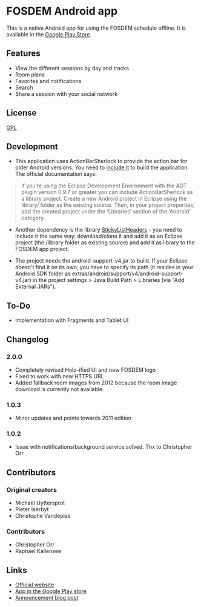 # FOSDEM Android app

This is a native Android app for using the FOSDEM schedule offline. It is available in the [Google Play Store](https://play.google.com/store/apps/details?id=org.fosdem).

## Features

* View the different sessions by day and tracks
* Room plans
* Favorites and notifications
* Search
* Share a session with your social network

## License

[GPL](http://www.gnu.org/licenses/gpl.html)

## Development

* This application uses ActionBarSherlock to provide the action bar for older Android versions. You need to [include it](http://actionbarsherlock.com/usage.html) to build the application. The official documentation says:

> If you’re using the Eclipse Development Environment with the ADT plugin version 0.9.7 or greater you can include ActionBarSherlock as a library project. Create a new Android project in Eclipse using the library/ folder as the existing source. Then, in your project properties, add the created project under the ‘Libraries’ section of the ‘Android’ category.

* Another dependency is the library [StickyListHeaders](https://github.com/emilsjolander/StickyListHeaders) - you need to include it the same way: download/clone it and add it as an Eclipse project (the /library folder as existing source) and add it as library to the FOSDEM app project.

* The project needs the android-support-v4.jar to build. If your Eclipse doesn't find it on its own, you have to specify its path (it resides in your Android SDK folder as extras/android/support/v4/android-support-v4.jar) in the project settings > Java Build Path > Libraries (via "Add External JARs").

## To-Do

* Implementation with Fragments and Tablet UI

## Changelog

### 2.0.0

* Completely revised Holo-ified UI and new FOSDEM logo
* Fixed to work with new HTTPS URL
* Added fallback room images from 2012 because the room image download is currently not available.

### 1.0.3

* Minor updates and points towards 2011 edition

### 1.0.2

* Issue with notifications/background service solved. Thx to Christopher Orr.

## Contributors

### Original creators

* Michaël Uyttersprot
* Pieter Iserbyt
* Christophe Vandeplas

### Contributors

* Christopher Orr
* Raphael Kallensee

## Links

* [Official website](http://sourceforge.net/projects/fosdem-android/)
* [App in the Google Play store](https://play.google.com/store/apps/details?id=org.fosdem)
* [Announcement blog post](http://labs.emich.be/2010/01/29/fosdem-android-application/)
